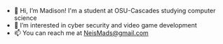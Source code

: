 - 👋 Hi, I’m Madison! I'm a student at OSU-Cascades studying computer science 
- 👀 I’m interested in cyber security and video game development
- 📫 You can reach me at NeisMads@gmail.com

<!---
MadsNeis/MadsNeis is a ✨ special ✨ repository because its `README.md` (this file) appears on your GitHub profile.
You can click the Preview link to take a look at your changes.
--->
